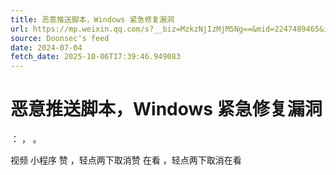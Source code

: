 ```yaml
---
title: 恶意推送脚本，Windows 紧急修复漏洞
url: https://mp.weixin.qq.com/s?__biz=MzkzNjIzMjM5Ng==&mid=2247489465&idx=1&sn=5807c6e928b67cf11fe9e1343428b021
source: Doonsec's feed
date: 2024-07-04
fetch_date: 2025-10-06T17:39:46.949083
---
```


# 恶意推送脚本，Windows 紧急修复漏洞

：
，
。

视频
小程序
赞
，轻点两下取消赞
在看
，轻点两下取消在看